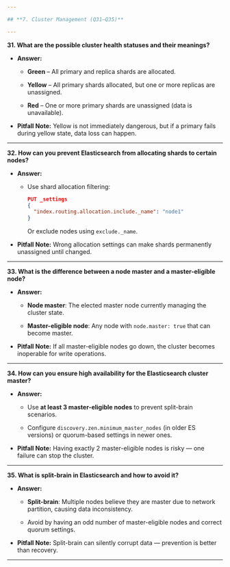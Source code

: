 ```yaml
---

## **7. Cluster Management (Q31–Q35)**

---
```


**31. What are the possible cluster health statuses and their meanings?**

- **Answer:**
    
    - **Green** – All primary and replica shards are allocated.
        
    - **Yellow** – All primary shards allocated, but one or more replicas are unassigned.
        
    - **Red** – One or more primary shards are unassigned (data is unavailable).
        
- **Pitfall Note:** Yellow is not immediately dangerous, but if a primary fails during yellow state, data loss can happen.
    

---

**32. How can you prevent Elasticsearch from allocating shards to certain nodes?**

- **Answer:**
    
    - Use shard allocation filtering:
        
        ```json
        PUT _settings
        {
          "index.routing.allocation.include._name": "node1"
        }
        ```
        
        Or exclude nodes using `exclude._name`.
        
- **Pitfall Note:** Wrong allocation settings can make shards permanently unassigned until changed.
    

---

**33. What is the difference between a node master and a master-eligible node?**

- **Answer:**
    
    - **Node master**: The elected master node currently managing the cluster state.
        
    - **Master-eligible node**: Any node with `node.master: true` that can become master.
        
- **Pitfall Note:** If all master-eligible nodes go down, the cluster becomes inoperable for write operations.
    

---

**34. How can you ensure high availability for the Elasticsearch cluster master?**

- **Answer:**
    
    - Use **at least 3 master-eligible nodes** to prevent split-brain scenarios.
        
    - Configure `discovery.zen.minimum_master_nodes` (in older ES versions) or quorum-based settings in newer ones.
        
- **Pitfall Note:** Having exactly 2 master-eligible nodes is risky — one failure can stop the cluster.
    

---

**35. What is split-brain in Elasticsearch and how to avoid it?**

- **Answer:**
    
    - **Split-brain**: Multiple nodes believe they are master due to network partition, causing data inconsistency.
        
    - Avoid by having an odd number of master-eligible nodes and correct quorum settings.
        
- **Pitfall Note:** Split-brain can silently corrupt data — prevention is better than recovery.
    

---